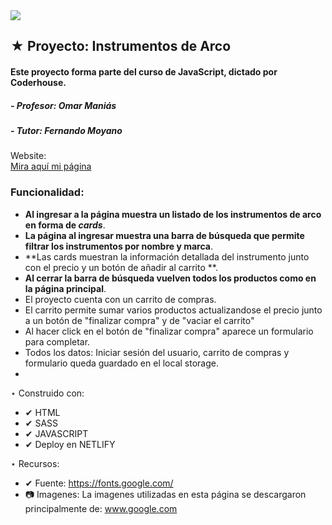 <img src="../imagen_readme.jpeg">

 ## ★ Proyecto: Instrumentos de Arco
 ####  Este proyecto forma parte del curso de JavaScript, dictado por Coderhouse.

 #####   - Profesor: Omar Maniás
 #####   - Tutor: Fernando Moyano

 Website:  
[Mira aquí mi página](https://jkinstrumentosmusicales.netlify.app/) 


### Funcionalidad:


- **Al ingresar a la página muestra un listado de los instrumentos de arco en forma de *cards***.
- **La página al ingresar muestra una barra de búsqueda que permite filtrar los instrumentos por nombre y marca**.
- **Las cards muestran la información detallada del instrumento junto con el precio y un botón de añadir al carrito **.
- **Al cerrar la barra de búsqueda vuelven todos los productos como en la página principal**.
- El proyecto cuenta con un carrito de compras.
- El carrito permite sumar varios productos actualizandose el precio junto a un botón de "finalizar compra" y de "vaciar el carrito" 
- Al hacer click en el botón de "finalizar compra" aparece un formulario para completar. 
- Todos los datos: Iniciar sesión del usuario, carrito de compras y formulario queda guardado en el local storage. 
- 

 ⋆ Construido con:
   - ✔ HTML
   - ✔ SASS
   - ✔ JAVASCRIPT
   - ✔ Deploy en NETLIFY


 ⋆ Recursos:
   - ✔  Fuente: https://fonts.google.com/
   - 📷 Imagenes: La imagenes utilizadas en esta página se descargaron principalmente de: www.google.com


  